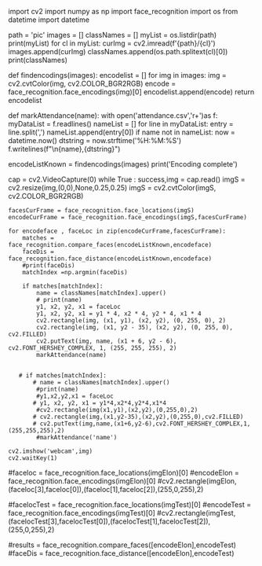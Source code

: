 import cv2
import numpy as np
import face_recognition
import os
from datetime import datetime

path = 'pic'
images = []
classNames = []
myList = os.listdir(path)
print(myList)
for cl in myList:
    curImg = cv2.imread(f'{path}/{cl}')
    images.append(curImg)
    classNames.append(os.path.splitext(cl)[0])
print(classNames)

def findencodings(images):
    encodelist = []
    for img in images:
        img = cv2.cvtColor(img, cv2.COLOR_BGR2RGB)
        encode = face_recognition.face_encodings(img)[0]
        encodelist.append(encode)
    return  encodelist

def markAttendance(name):
    with open('attendance.csv','r+')as f:
        myDataList = f.readlines()
        nameList = []
        for line in myDataList:
            entry = line.split(',')
            nameList.append(entry[0])
        if name not in nameList:
            now = datetime.now()
            dtstring = now.strftime('%H:%M:%S')
            f.writelines(f"\n{name},{dtstring}")





encodeListKnown = findencodings(images)
print('Encoding complete')

cap = cv2.VideoCapture(0)
while True :
    success,img = cap.read()
    imgS = cv2.resize(img,(0,0),None,0.25,0.25)
    imgS = cv2.cvtColor(imgS, cv2.COLOR_BGR2RGB)

    facesCurFrame = face_recognition.face_locations(imgS)
    encodeCurFrame = face_recognition.face_encodings(imgS,facesCurFrame)

    for encodeface , faceLoc in zip(encodeCurFrame,facesCurFrame):
        matches = face_recognition.compare_faces(encodeListKnown,encodeface)
        faceDis = face_recognition.face_distance(encodeListKnown,encodeface)
        #print(faceDis)
        matchIndex =np.argmin(faceDis)

        if matches[matchIndex]:
            name = classNames[matchIndex].upper()
            # print(name)
            y1, x2, y2, x1 = faceLoc
            y1, x2, y2, x1 = y1 * 4, x2 * 4, y2 * 4, x1 * 4
            cv2.rectangle(img, (x1, y1), (x2, y2), (0, 255, 0), 2)
            cv2.rectangle(img, (x1, y2 - 35), (x2, y2), (0, 255, 0), cv2.FILLED)
            cv2.putText(img, name, (x1 + 6, y2 - 6), cv2.FONT_HERSHEY_COMPLEX, 1, (255, 255, 255), 2)
            markAttendance(name)


       # if matches[matchIndex]:
           # name = classNames[matchIndex].upper()
            #print(name)
            #y1,x2,y2,x1 = faceLoc
           # y1, x2, y2, x1 = y1*4,x2*4,y2*4,x1*4
            #cv2.rectangle(img(x1,y1),(x2,y2),(0,255,0),2)
           # cv2.rectangle(img,(x1,y2-35),(x2,y2),(0,255,0),cv2.FILLED)
           # cv2.putText(img,name,(x1+6,y2-6),cv2.FONT_HERSHEY_COMPLEX,1,(255,255,255),2)
            #markAttendance('name')

    cv2.imshow('webcam',img)
    cv2.waitKey(1)








#faceloc = face_recognition.face_locations(imgElon)[0]
#encodeElon = face_recognition.face_encodings(imgElon)[0]
#cv2.rectangle(imgElon,(faceloc[3],faceloc[0]),(faceloc[1],faceloc[2]),(255,0,255),2)

#facelocTest = face_recognition.face_locations(imgTest)[0]
#encodeTest = face_recognition.face_encodings(imgTest)[0]
#cv2.rectangle(imgTest,(facelocTest[3],facelocTest[0]),(facelocTest[1],facelocTest[2]),(255,0,255),2)

#results = face_recognition.compare_faces([encodeElon],encodeTest)
#faceDis = face_recognition.face_distance([encodeElon],encodeTest)


